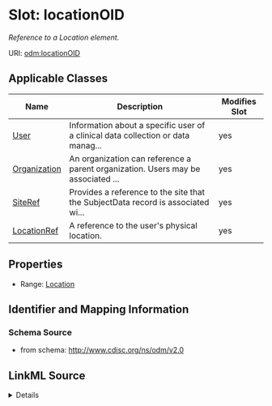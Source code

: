 # Slot: locationOID


_Reference to a Location element._



URI: [odm:locationOID](http://www.cdisc.org/ns/odm/v2.0/locationOID)



<!-- no inheritance hierarchy -->




## Applicable Classes

| Name | Description | Modifies Slot |
| --- | --- | --- |
[User](User.md) | Information about a specific user of a clinical data collection or data manag... |  yes  |
[Organization](Organization.md) | An organization can reference a parent organization. Users may be associated ... |  yes  |
[SiteRef](SiteRef.md) | Provides a reference to the site that the SubjectData record is associated wi... |  yes  |
[LocationRef](LocationRef.md) | A reference to the user's physical location. |  yes  |







## Properties

* Range: [Location](Location.md)





## Identifier and Mapping Information







### Schema Source


* from schema: http://www.cdisc.org/ns/odm/v2.0




## LinkML Source

<details>
```yaml
name: locationOID
description: Reference to a Location element.
from_schema: http://www.cdisc.org/ns/odm/v2.0
rank: 1000
alias: locationOID
domain_of:
- User
- Organization
- SiteRef
- LocationRef
range: Location

```
</details>